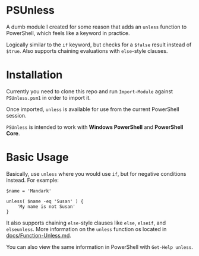 # PSUnless

A dumb module I created for some reason that adds an `unless` function to PowerShell, which feels like a keyword in practice.

Logically similar to the `if` keyword, but checks for a `$false` result instead of `$true`. Also supports chaining evaluations with `else`-style clauses.

# Installation
Currently you need to clone this repo and run `Import-Module` against `PSUnless.psm1` in order to import it.

Once imported, `unless` is available for use from the current PowerShell session.

`PSUnless` is intended to work with **Windows PowerShell** and **PowerShell Core**. 

# Basic Usage

Basically, use `unless` where you would use `if`, but for negative conditions instead. For example:

    $name = 'Mandark'

    unless( $name -eq 'Susan' ) {
        'My name is not Susan'
    }

It also supports chaining `else`-style clauses like `else`, `elseif`, and `elseunless`. More information on the `unless` function os located in [docs/Function-Unless.md](docs/Function-Unless.md).

You can also view the same information in PowerShell with `Get-Help unless`.